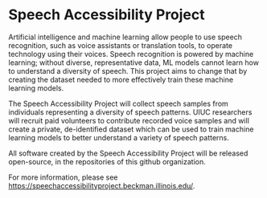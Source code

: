 # Speech Accessibility Project

Artificial intelligence and machine learning allow people to use speech recognition, such as voice assistants or translation tools, to operate technology using their voices. Speech recognition is powered by machine learning; without diverse, representative data, ML models cannot learn how to understand a diversity of speech. This project aims to change that by creating the dataset needed to more effectively train these machine learning models.

The Speech Accessibility Project will collect speech samples from individuals representing a diversity of speech patterns. UIUC researchers will recruit paid volunteers to contribute recorded voice samples and will create a private, de-identified dataset which can be used to train machine learning models to better understand a variety of speech patterns.

All software created by the Speech Accessibility Project will be released open-source, in the repositories of this github organization.

For more information, please see https://speechaccessibilityproject.beckman.illinois.edu/.

